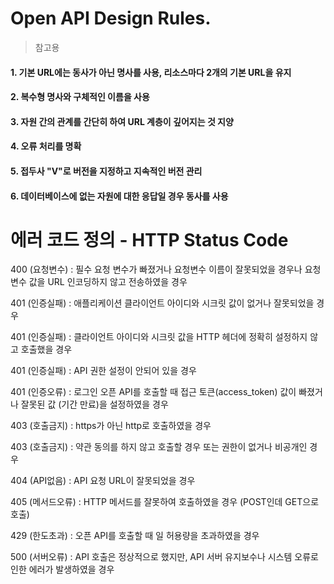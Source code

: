 # Open API Design Rules.

> 참고용

#### 1. 기본 URL에는 동사가 아닌 명사를 사용, 리소스마다 2개의 기본 URL을 유지

#### 2. 복수형 명사와 구체적인 이름을 사용

#### 3. 자원 간의 관계를 간단히 하여 URL 계층이 깊어지는 것 지양

#### 4. 오류 처리를 명확

#### 5. 접두사 "V"로 버전을 지정하고 지속적인 버전 관리

#### 6. 데이터베이스에 없는 자원에 대한 응답일 경우 동사를 사용


# 에러 코드 정의 - HTTP Status Code

400 (요청변수) : 필수 요청 변수가 빠졌거나 요청변수 이름이 잘못되었을 경우나 요청 변수 값을 URL 인코딩하지 않고 전송하였을 경우

401 (인증실패) : 애플리케이션 클라이언트 아이디와 시크릿 값이 없거나 잘못되었을 경우

401 (인증실패) : 클라이언트 아이디와 시크릿 값을 HTTP 헤더에 정확히 설정하지 않고 호출했을 경우

401 (인증실패) : API 권한 설정이 안되어 있을 경우

401 (인증오류) : 로그인 오픈 API를 호출할 때 접근 토큰(access_token) 값이 빠졌거나 잘못된 값 (기간 만료)을 설정하였을 경우

403 (호출금지) : https가 아닌 http로 호출하였을 경우

403 (호출금지) : 약관 동의를 하지 않고 호출할 경우 또는 권한이 없거나 비공개인 경우

404 (API없음) : API 요청 URL이 잘못되었을 경우

405 (메서드오류) : HTTP 메서드를 잘못하여 호출하였을 경우 (POST인데 GET으로 호출)

429 (한도초과) : 오픈 API를 호출할 때 일 허용량을 초과하였을 경우

500 (서버오류) : API 호출은 정상적으로 했지만, API 서버 유지보수나 시스템 오류로 인한 에러가 발생하였을 경우
